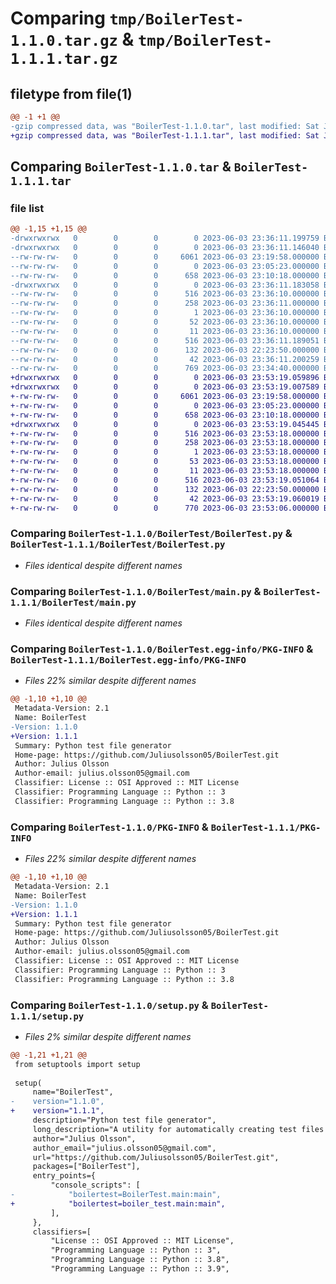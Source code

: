 # Comparing `tmp/BoilerTest-1.1.0.tar.gz` & `tmp/BoilerTest-1.1.1.tar.gz`

## filetype from file(1)

```diff
@@ -1 +1 @@
-gzip compressed data, was "BoilerTest-1.1.0.tar", last modified: Sat Jun  3 23:36:11 2023, max compression
+gzip compressed data, was "BoilerTest-1.1.1.tar", last modified: Sat Jun  3 23:53:19 2023, max compression
```

## Comparing `BoilerTest-1.1.0.tar` & `BoilerTest-1.1.1.tar`

### file list

```diff
@@ -1,15 +1,15 @@
-drwxrwxrwx   0        0        0        0 2023-06-03 23:36:11.199759 BoilerTest-1.1.0/
-drwxrwxrwx   0        0        0        0 2023-06-03 23:36:11.146040 BoilerTest-1.1.0/BoilerTest/
--rw-rw-rw-   0        0        0     6061 2023-06-03 23:19:58.000000 BoilerTest-1.1.0/BoilerTest/BoilerTest.py
--rw-rw-rw-   0        0        0        0 2023-06-03 23:05:23.000000 BoilerTest-1.1.0/BoilerTest/__init__.py
--rw-rw-rw-   0        0        0      658 2023-06-03 23:10:18.000000 BoilerTest-1.1.0/BoilerTest/main.py
-drwxrwxrwx   0        0        0        0 2023-06-03 23:36:11.183058 BoilerTest-1.1.0/BoilerTest.egg-info/
--rw-rw-rw-   0        0        0      516 2023-06-03 23:36:10.000000 BoilerTest-1.1.0/BoilerTest.egg-info/PKG-INFO
--rw-rw-rw-   0        0        0      258 2023-06-03 23:36:11.000000 BoilerTest-1.1.0/BoilerTest.egg-info/SOURCES.txt
--rw-rw-rw-   0        0        0        1 2023-06-03 23:36:10.000000 BoilerTest-1.1.0/BoilerTest.egg-info/dependency_links.txt
--rw-rw-rw-   0        0        0       52 2023-06-03 23:36:10.000000 BoilerTest-1.1.0/BoilerTest.egg-info/entry_points.txt
--rw-rw-rw-   0        0        0       11 2023-06-03 23:36:10.000000 BoilerTest-1.1.0/BoilerTest.egg-info/top_level.txt
--rw-rw-rw-   0        0        0      516 2023-06-03 23:36:11.189051 BoilerTest-1.1.0/PKG-INFO
--rw-rw-rw-   0        0        0      132 2023-06-03 22:23:50.000000 BoilerTest-1.1.0/README.md
--rw-rw-rw-   0        0        0       42 2023-06-03 23:36:11.200259 BoilerTest-1.1.0/setup.cfg
--rw-rw-rw-   0        0        0      769 2023-06-03 23:34:40.000000 BoilerTest-1.1.0/setup.py
+drwxrwxrwx   0        0        0        0 2023-06-03 23:53:19.059896 BoilerTest-1.1.1/
+drwxrwxrwx   0        0        0        0 2023-06-03 23:53:19.007589 BoilerTest-1.1.1/BoilerTest/
+-rw-rw-rw-   0        0        0     6061 2023-06-03 23:19:58.000000 BoilerTest-1.1.1/BoilerTest/BoilerTest.py
+-rw-rw-rw-   0        0        0        0 2023-06-03 23:05:23.000000 BoilerTest-1.1.1/BoilerTest/__init__.py
+-rw-rw-rw-   0        0        0      658 2023-06-03 23:10:18.000000 BoilerTest-1.1.1/BoilerTest/main.py
+drwxrwxrwx   0        0        0        0 2023-06-03 23:53:19.045445 BoilerTest-1.1.1/BoilerTest.egg-info/
+-rw-rw-rw-   0        0        0      516 2023-06-03 23:53:18.000000 BoilerTest-1.1.1/BoilerTest.egg-info/PKG-INFO
+-rw-rw-rw-   0        0        0      258 2023-06-03 23:53:18.000000 BoilerTest-1.1.1/BoilerTest.egg-info/SOURCES.txt
+-rw-rw-rw-   0        0        0        1 2023-06-03 23:53:18.000000 BoilerTest-1.1.1/BoilerTest.egg-info/dependency_links.txt
+-rw-rw-rw-   0        0        0       53 2023-06-03 23:53:18.000000 BoilerTest-1.1.1/BoilerTest.egg-info/entry_points.txt
+-rw-rw-rw-   0        0        0       11 2023-06-03 23:53:18.000000 BoilerTest-1.1.1/BoilerTest.egg-info/top_level.txt
+-rw-rw-rw-   0        0        0      516 2023-06-03 23:53:19.051064 BoilerTest-1.1.1/PKG-INFO
+-rw-rw-rw-   0        0        0      132 2023-06-03 22:23:50.000000 BoilerTest-1.1.1/README.md
+-rw-rw-rw-   0        0        0       42 2023-06-03 23:53:19.060019 BoilerTest-1.1.1/setup.cfg
+-rw-rw-rw-   0        0        0      770 2023-06-03 23:53:06.000000 BoilerTest-1.1.1/setup.py
```

### Comparing `BoilerTest-1.1.0/BoilerTest/BoilerTest.py` & `BoilerTest-1.1.1/BoilerTest/BoilerTest.py`

 * *Files identical despite different names*

### Comparing `BoilerTest-1.1.0/BoilerTest/main.py` & `BoilerTest-1.1.1/BoilerTest/main.py`

 * *Files identical despite different names*

### Comparing `BoilerTest-1.1.0/BoilerTest.egg-info/PKG-INFO` & `BoilerTest-1.1.1/BoilerTest.egg-info/PKG-INFO`

 * *Files 22% similar despite different names*

```diff
@@ -1,10 +1,10 @@
 Metadata-Version: 2.1
 Name: BoilerTest
-Version: 1.1.0
+Version: 1.1.1
 Summary: Python test file generator
 Home-page: https://github.com/Juliusolsson05/BoilerTest.git
 Author: Julius Olsson
 Author-email: julius.olsson05@gmail.com
 Classifier: License :: OSI Approved :: MIT License
 Classifier: Programming Language :: Python :: 3
 Classifier: Programming Language :: Python :: 3.8
```

### Comparing `BoilerTest-1.1.0/PKG-INFO` & `BoilerTest-1.1.1/PKG-INFO`

 * *Files 22% similar despite different names*

```diff
@@ -1,10 +1,10 @@
 Metadata-Version: 2.1
 Name: BoilerTest
-Version: 1.1.0
+Version: 1.1.1
 Summary: Python test file generator
 Home-page: https://github.com/Juliusolsson05/BoilerTest.git
 Author: Julius Olsson
 Author-email: julius.olsson05@gmail.com
 Classifier: License :: OSI Approved :: MIT License
 Classifier: Programming Language :: Python :: 3
 Classifier: Programming Language :: Python :: 3.8
```

### Comparing `BoilerTest-1.1.0/setup.py` & `BoilerTest-1.1.1/setup.py`

 * *Files 2% similar despite different names*

```diff
@@ -1,21 +1,21 @@
 from setuptools import setup
 
 setup(
     name="BoilerTest",
-    version="1.1.0",
+    version="1.1.1",
     description="Python test file generator",
     long_description="A utility for automatically creating test files for Python classes",
     author="Julius Olsson",
     author_email="julius.olsson05@gmail.com",
     url="https://github.com/Juliusolsson05/BoilerTest.git",
     packages=["BoilerTest"],
     entry_points={
         "console_scripts": [
-            "boilertest=BoilerTest.main:main",
+            "boilertest=boiler_test.main:main",
         ],
     },
     classifiers=[
         "License :: OSI Approved :: MIT License",
         "Programming Language :: Python :: 3",
         "Programming Language :: Python :: 3.8",
         "Programming Language :: Python :: 3.9",
```

